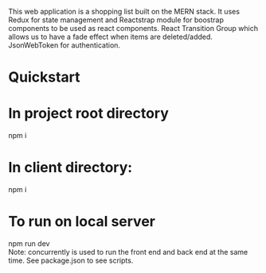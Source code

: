 This web application is a shopping list built on the MERN stack. It uses Redux for state management and Reactstrap module for boostrap components to be used as react components. React Transition Group which allows us to have a fade effect when items are deleted/added. JsonWebToken for authentication.

# Quickstart

<h1>In project root directory</h1>
npm i

# In client directory:
npm i

# To run on local server
npm run dev
<br>
Note: concurrently is used to run the front end and back end at the same time. See package.json to see scripts.
